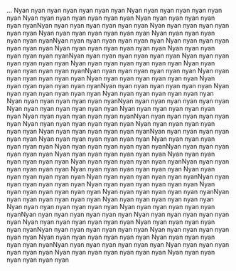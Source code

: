 ...
Nyan nyan nyan nyan nyan nyan nyan
Nyan nyan nyan nyan nyan nyan nyan
Nyan nyan nyan nyan nyan nyan nyan
Nyan nyan nyan nyan nyan nyan nyanNyan nyan nyan nyan nyan nyan nyan
Nyan nyan nyan nyan nyan nyan nyan
Nyan nyan nyan nyan nyan nyan nyan
Nyan nyan nyan nyan nyan nyan nyanNyan nyan nyan nyan nyan nyan nyan
Nyan nyan nyan nyan nyan nyan nyan
Nyan nyan nyan nyan nyan nyan nyan
Nyan nyan nyan nyan nyan nyan nyanNyan nyan nyan nyan nyan nyan nyan
Nyan nyan nyan nyan nyan nyan nyan
Nyan nyan nyan nyan nyan nyan nyan
Nyan nyan nyan nyan nyan nyan nyanNyan nyan nyan nyan nyan nyan nyan
Nyan nyan nyan nyan nyan nyan nyan
Nyan nyan nyan nyan nyan nyan nyan
Nyan nyan nyan nyan nyan nyan nyanNyan nyan nyan nyan nyan nyan nyan
Nyan nyan nyan nyan nyan nyan nyan
Nyan nyan nyan nyan nyan nyan nyan
Nyan nyan nyan nyan nyan nyan nyanNyan nyan nyan nyan nyan nyan nyan
Nyan nyan nyan nyan nyan nyan nyan
Nyan nyan nyan nyan nyan nyan nyan
Nyan nyan nyan nyan nyan nyan nyanNyan nyan nyan nyan nyan nyan nyan
Nyan nyan nyan nyan nyan nyan nyan
Nyan nyan nyan nyan nyan nyan nyan
Nyan nyan nyan nyan nyan nyan nyanNyan nyan nyan nyan nyan nyan nyan
Nyan nyan nyan nyan nyan nyan nyan
Nyan nyan nyan nyan nyan nyan nyan
Nyan nyan nyan nyan nyan nyan nyanNyan nyan nyan nyan nyan nyan nyan
Nyan nyan nyan nyan nyan nyan nyan
Nyan nyan nyan nyan nyan nyan nyan
Nyan nyan nyan nyan nyan nyan nyanNyan nyan nyan nyan nyan nyan nyan
Nyan nyan nyan nyan nyan nyan nyan
Nyan nyan nyan nyan nyan nyan nyan
Nyan nyan nyan nyan nyan nyan nyanNyan nyan nyan nyan nyan nyan nyan
Nyan nyan nyan nyan nyan nyan nyan
Nyan nyan nyan nyan nyan nyan nyan
Nyan nyan nyan nyan nyan nyan nyanNyan nyan nyan nyan nyan nyan nyan
Nyan nyan nyan nyan nyan nyan nyan
Nyan nyan nyan nyan nyan nyan nyan
Nyan nyan nyan nyan nyan nyan nyanNyan nyan nyan nyan nyan nyan nyan
Nyan nyan nyan nyan nyan nyan nyan
Nyan nyan nyan nyan nyan nyan nyan
Nyan nyan nyan nyan nyan nyan nyanNyan nyan nyan nyan nyan nyan nyan
Nyan nyan nyan nyan nyan nyan nyan
Nyan nyan nyan nyan nyan nyan nyan
Nyan nyan nyan nyan nyan nyan nyanNyan nyan nyan nyan nyan nyan nyan
Nyan nyan nyan nyan nyan nyan nyan
Nyan nyan nyan nyan nyan nyan nyan
Nyan nyan nyan nyan nyan nyan nyan